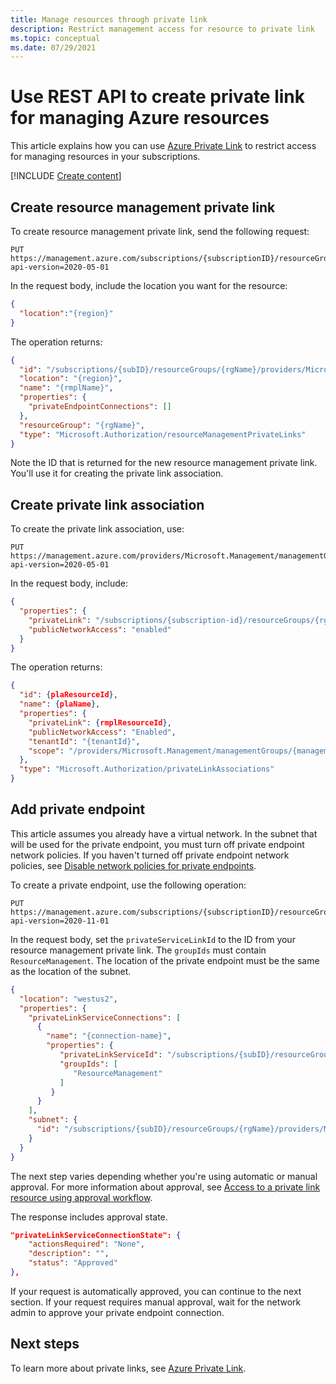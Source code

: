 ```yaml
---
title: Manage resources through private link
description: Restrict management access for resource to private link
ms.topic: conceptual
ms.date: 07/29/2021
---
```


# Use REST API to create private link for managing Azure resources

This article explains how you can use [Azure Private Link](../../private-link/index.yml) to restrict access for managing resources in your subscriptions.

[!INCLUDE [Create content](../../../includes/resource-manager-create-rmpl.md)]

## Create resource management private link

To create resource management private link, send the following request:

```http
PUT
https://management.azure.com/subscriptions/{subscriptionID}/resourceGroups/{resourceGroupName}/providers/Microsoft.Authorization/resourceManagementPrivateLinks/{rmplName}?api-version=2020-05-01
```

In the request body, include the location you want for the resource:

```json
{
  "location":"{region}"
}
```

The operation returns:

```json
{  
  "id": "/subscriptions/{subID}/resourceGroups/{rgName}/providers/Microsoft.Authorization/resourceManagementPrivateLinks/{name}",
  "location": "{region}",
  "name": "{rmplName}",
  "properties": {
    "privateEndpointConnections": []
  },
  "resourceGroup": "{rgName}",
  "type": "Microsoft.Authorization/resourceManagementPrivateLinks"
}
```

Note the ID that is returned for the new resource management private link. You'll use it for creating the private link association.

## Create private link association

To create the private link association, use:

```http
PUT
https://management.azure.com/providers/Microsoft.Management/managementGroups/{managementGroupId}/providers/Microsoft.Authorization/privateLinkAssociations/{GUID}?api-version=2020-05-01 
```

In the request body, include:

```json
{
  "properties": {
    "privateLink": "/subscriptions/{subscription-id}/resourceGroups/{rg-name}/providers/Microsoft.Authorization/resourceManagementPrivateLinks/{rmplName}",
    "publicNetworkAccess": "enabled"
  }
}
```

The operation returns:

```json
{
  "id": {plaResourceId},
  "name": {plaName},
  "properties": {
    "privateLink": {rmplResourceId},
    "publicNetworkAccess": "Enabled",
    "tenantId": "{tenantId}",
    "scope": "/providers/Microsoft.Management/managementGroups/{managementGroupId}"
  },
  "type": "Microsoft.Authorization/privateLinkAssociations"
}
```

## Add private endpoint

This article assumes you already have a virtual network. In the subnet that will be used for the private endpoint, you must turn off private endpoint network policies. If you haven't turned off private endpoint network policies, see [Disable network policies for private endpoints](../../private-link/disable-private-endpoint-network-policy.md).

To create a private endpoint, use the following operation:

```http
PUT
https://management.azure.com/subscriptions/{subscriptionID}/resourceGroups/{resourceGroupName}/providers/Microsoft.Network/privateEndpoints/{privateEndpointName}?api-version=2020-11-01
```

In the request body, set the `privateServiceLinkId` to the ID from your resource management private link. The `groupIds` must contain `ResourceManagement`. The location of the private endpoint must be the same as the location of the subnet.

```json
{
  "location": "westus2",
  "properties": {
    "privateLinkServiceConnections": [
      {
        "name": "{connection-name}",
        "properties": {
           "privateLinkServiceId": "/subscriptions/{subID}/resourceGroups/{rgName}/providers/Microsoft.Authorization/resourceManagementPrivateLinks/{name}",
           "groupIds": [
              "ResourceManagement"
           ]
         }
      }
    ],
    "subnet": {
      "id": "/subscriptions/{subID}/resourceGroups/{rgName}/providers/Microsoft.Network/virtualNetworks/{vnet-name}/subnets/{subnet-name}"
    }
  }
}
```

The next step varies depending whether you're using automatic or manual approval. For more information about approval, see [Access to a private link resource using approval workflow](../../private-link/private-endpoint-overview.md#access-to-a-private-link-resource-using-approval-workflow).

The response includes approval state.

```json
"privateLinkServiceConnectionState": {
    "actionsRequired": "None",
    "description": "",
    "status": "Approved"
},
```

If your request is automatically approved, you can continue to the next section. If your request requires manual approval, wait for the network admin to approve your private endpoint connection.

## Next steps

To learn more about private links, see [Azure Private Link](../../private-link/index.yml).